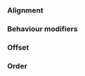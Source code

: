 <!-- example(layout-flex-overview) -->

### Alignment
<!-- example(layout-flex-alignment) -->

### Behaviour modifiers
<!-- example(layout-flex-behaviour-modifiers) -->

### Offset
<!-- example(layout-flex-offsets) -->

### Order
<!-- example(layout-flex-order) -->
